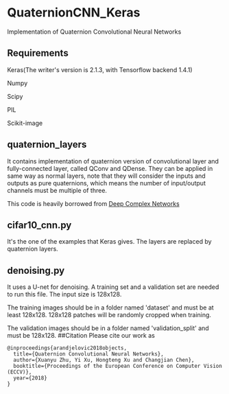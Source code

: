 # QuaternionCNN_Keras
Implementation of Quaternion Convolutional Neural Networks 

## Requirements
Keras(The writer's version is 2.1.3, with Tensorflow backend 1.4.1)

Numpy

Scipy

PIL

Scikit-image
## quaternion_layers 
It contains implementation of quaternion version of convolutional layer and fully-connected layer, called QConv and QDense.
They can be applied in same way as normal layers, note that they will consider the inputs and outputs as pure quaternions, which means the number of input/output channels must be multiple of three.

This code is heavily borrowed from [Deep Complex Networks](https://github.com/ChihebTrabelsi/deep_complex_networks)
## cifar10_cnn.py
It's the one of the examples that Keras gives. The layers are replaced by quaternion layers.
## denoising.py
It uses a U-net for denoising. A training set and a validation set are needed to run this file. The input size is 128x128. 

The training images should be in a folder named 'dataset' and must be at least 128x128. 128x128 patches will be randomly cropped when training. 

The validation images should be in a folder named 'validation_split' and must be 128x128.
##Citation
Please cite our work as
```
@inproceedings{arandjelovic2018objects,
  title={Quaternion Convolutional Neural Networks},
  author={Xuanyu Zhu, Yi Xu, Hongteng Xu and Changjian Chen},
  booktitle={Proceedings of the European Conference on Computer Vision (ECCV)},
  year={2018}
}
```
